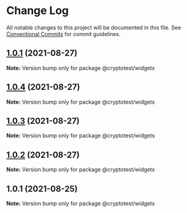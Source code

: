 # Change Log

All notable changes to this project will be documented in this file.
See [Conventional Commits](https://conventionalcommits.org) for commit guidelines.

## [1.0.1](https://github.com/joeguo911/widgets/compare/@cryptotest/widgets@1.0.4...@cryptotest/widgets@1.0.1) (2021-08-27)

**Note:** Version bump only for package @cryptotest/widgets





## [1.0.4](https://github.com/joeguo911/widgets/compare/@cryptotest/widgets@1.0.3...@cryptotest/widgets@1.0.4) (2021-08-27)

**Note:** Version bump only for package @cryptotest/widgets





## [1.0.3](https://github.com/joeguo911/widgets/compare/@cryptotest/widgets@1.0.1...@cryptotest/widgets@1.0.3) (2021-08-27)

**Note:** Version bump only for package @cryptotest/widgets





## [1.0.2](https://github.com/joeguo911/widgets/compare/@cryptotest/widgets@1.0.1...@cryptotest/widgets@1.0.2) (2021-08-27)

**Note:** Version bump only for package @cryptotest/widgets





## 1.0.1 (2021-08-25)

**Note:** Version bump only for package @cryptotest/widgets
